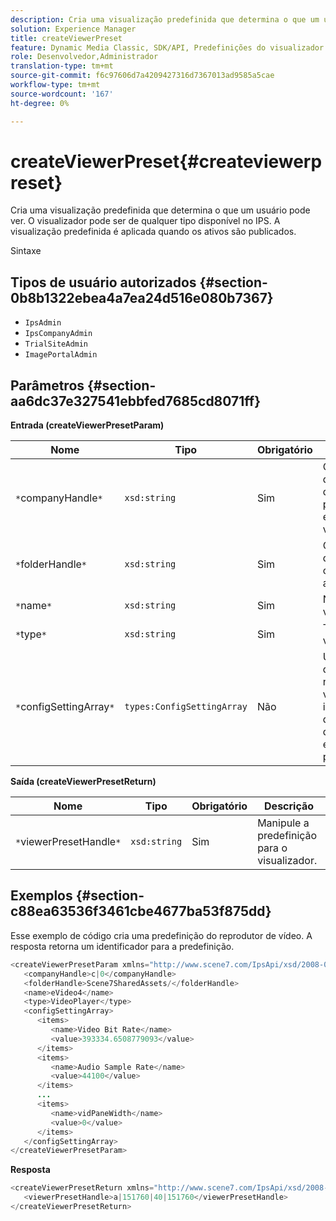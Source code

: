 ```yaml
---
description: Cria uma visualização predefinida que determina o que um usuário pode ver. O visualizador pode ser de qualquer tipo disponível no IPS. A visualização predefinida é aplicada quando os ativos são publicados.
solution: Experience Manager
title: createViewerPreset
feature: Dynamic Media Classic, SDK/API, Predefinições do visualizador
role: Desenvolvedor,Administrador
translation-type: tm+mt
source-git-commit: f6c97606d7a4209427316d7367013ad9585a5cae
workflow-type: tm+mt
source-wordcount: '167'
ht-degree: 0%

---
```



# createViewerPreset{#createviewerpreset}

Cria uma visualização predefinida que determina o que um usuário pode ver. O visualizador pode ser de qualquer tipo disponível no IPS. A visualização predefinida é aplicada quando os ativos são publicados.

Sintaxe

## Tipos de usuário autorizados {#section-0b8b1322ebea4a7ea24d516e080b7367}

* `IpsAdmin`
* `IpsCompanyAdmin`
* `TrialSiteAdmin`
* `ImagePortalAdmin`

## Parâmetros {#section-aa6dc37e327541ebbfed7685cd8071ff}

**Entrada (createViewerPresetParam)**

| Nome | Tipo | Obrigatório | Descrição |
|---|---|---|---|
| `*`companyHandle`*` | `xsd:string` | Sim | O identificador da empresa que contém as predefinições e os ativos do visualizador. |
| `*`folderHandle`*` | `xsd:string` | Sim | O identificador da pasta que contém os ativos. |
| `*`name`*` | `xsd:string` | Sim | Nome do visualizador. |
| `*`type`*` | `xsd:string` | Sim | Tipo de visualizador. |
| `*`configSettingArray`*` | `types:ConfigSettingArray` | Não | Uma matriz que contém nomes, valores e identificadores de imagens às quais você está aplicando predefinições. |

**Saída (createViewerPresetReturn)**

| Nome | Tipo | Obrigatório | Descrição |
|---|---|---|---|
| `*`viewerPresetHandle`*` | `xsd:string` | Sim | Manipule a predefinição para o visualizador. |

## Exemplos {#section-c88ea63536f3461cbe4677ba53f875dd}

Esse exemplo de código cria uma predefinição do reprodutor de vídeo. A resposta retorna um identificador para a predefinição.

```java
<createViewerPresetParam xmlns="http://www.scene7.com/IpsApi/xsd/2008-01-15">
   <companyHandle>c|0</companyHandle>
   <folderHandle>Scene7SharedAssets/</folderHandle>
   <name>eVideo4</name>
   <type>VideoPlayer</type>
   <configSettingArray>
      <items>
         <name>Video Bit Rate</name>
         <value>393334.6508779093</value>
      </items>
      <items>
         <name>Audio Sample Rate</name>
         <value>44100</value>
      </items>
      ...
      <items>
         <name>vidPaneWidth</name>
         <value>0</value>
      </items>
   </configSettingArray>
</createViewerPresetParam>
```

**Resposta**

```java
<createViewerPresetReturn xmlns="http://www.scene7.com/IpsApi/xsd/2008-01-15">
   <viewerPresetHandle>a|151760|40|151760</viewerPresetHandle>
</createViewerPresetReturn>
```

